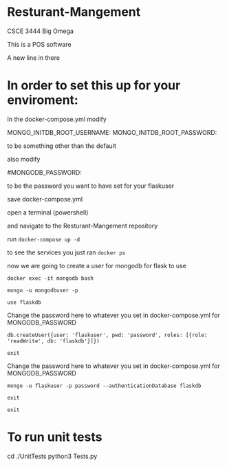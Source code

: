 # Resturant-Mangement
CSCE 3444 Big Omega

This is a POS software

A new line in there

# In order to set this up for your enviroment:

In the docker-compose.yml modify 

MONGO_INITDB_ROOT_USERNAME: 
MONGO_INITDB_ROOT_PASSWORD: 

to be something other than the default

also modify 

#MONGODB_PASSWORD: 

to be the password you want to have set for your flaskuser

save docker-compose.yml

open a terminal (powershell)

and navigate to the Resturant-Mangement repository

run
`docker-compose up -d`

to see the services you just ran
`docker ps`

now we are going to create a user for mongodb for flask to use

`docker exec -it mongodb bash`

`mongo -u mongodbuser -p`

`use flaskdb`

Change the password here to whatever you set in docker-compose.yml for MONGODB_PASSWORD

`db.createUser({user: 'flaskuser', pwd: 'password', roles: [{role: 'readWrite', db: 'flaskdb'}]})`

`exit`

Change the password here to whatever you set in docker-compose.yml for MONGODB_PASSWORD

`mongo -u flaskuser -p password --authenticationDatabase flaskdb`

`exit`

`exit`


# To run unit tests
cd ./UnitTests
python3 Tests.py


